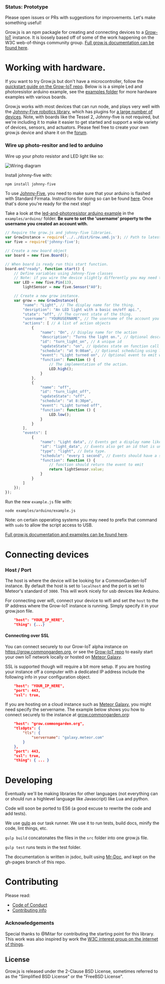 ### Status: Prototype
Please open issues or PRs with suggestions for improvements. Let's make something useful!

Grow.js is an npm packagle for creating and connecting devices to a [Grow-IoT](https://github.com/CommonGarden/Grow-IoT) instance. It is loosely based off of some of the work happening on the W3C web-of-things community group. [Full grow.js documentation can be found here](http://commongarden.github.io/grow.js/).

# Working with hardware.

If you want to try Grow.js but don't have a microcontroller, follow the [quickstart guide on the Grow-IoT repo](https://github.com/CommonGarden/Grow-IoT). Below is is a simple Led and photoresistor arduino example, see the [examples folder](https://github.com/CommonGarden/grow.js/tree/master/examples) for more hardware examples with various boards. 

Grow.js works with most devices that can run node, and plays very well with the [Johnny-Five robotics library](http://johnny-five.io/), which has plugins for [a large number of devices](http://johnny-five.io/#platform-support). Note, with boards like the Tessel 2, Johnny-five is not required, but we're including it to make it easier to get started and support a wide variety of devices, sensors, and actuators. Please feel free to create your own grow.js device and share it on the [forum](http://forum.commongarden.org/).

### Wire up photo-resitor and led to arduino
Wire up your photo resistor and LED light like so:

![Wiring diagram](https://raw.githubusercontent.com/CommonGarden/grow.js/development/img/Arduino-light-detector-circuit.png)

Install johnny-five with:

```bash
npm install johnny-five
```

To use [Johnny-Five](http://johnny-five.io/), you need to make sure that your arduino is flashed with Standard Firmata. Instructions for doing so can be found [here](https://github.com/rwaldron/johnny-five/wiki/Getting-Started#trouble-shooting). Once that's done you're ready for the next step!

Take a look at the [led-and-photoresistor arduino example]() in the `examples/arduino/` folder. **Be sure to set the 'username' property to the username you created an account with.**

```javascript
// Require the grow.js and johnny-five libraries.
var GrowInstance = require('../../dist/Grow.umd.js'); // Path to latest build
var five = require('johnny-five');

// Create a new board object
var board = new five.Board();

// When board is ready run this start function.
board.on("ready", function start() {
    // Define variables using Johnny-five classes
    // Note: if you wire the device slightly differently you may need to change the pin numbers.
    var LED = new five.Pin(13),
        lightSensor = new five.Sensor("A0");

    // Create a new grow instance.
    var grow = new GrowInstance({
        "name": "Light", // The display name for the thing.
        "desription": "An LED light with a basic on/off api.",
        "state": "off", // The current state of the thing.
        "username": "YOURUSERNAME", // The username of the account you want this device to be added to.
        "actions": [ // A list of action objects
            {
                "name": "On", // Display name for the action
                "description": "Turns the light on.", // Optional description
                "id": "turn_light_on", // A unique id
                "updateState": "on", // Updates state on function call
                "schedule": "at 9:00am", // Optional scheduling using later.js
                "event": "Light turned on", // Optional event to emit when called.
                "function": function () {
                    // The implementation of the action.
                    LED.high();
                }
            },
            {
                "name": "off",
                "id": "turn_light_off",
                "updateState": "off",
                "schedule": "at 8:30pm",
                "event": "Light turned off",
                "function": function () {
                    LED.low();
                }
            }
        ],
        "events": [
            {
                "name": "Light data", // Events get a display name like actions
                "id": "light_data", // Events also get an id that is unique to the device
                "type": "light", // Data type.
                "schedule": "every 1 second", // Events should have a schedule option that determines how often to check for conditions.
                "function": function () {
                    // function should return the event to emit
                    return lightSensor.value;
                }
            }
        ]
    });
});
```

Run the new `example.js` file with:

```bash
node examples/arduino/example.js
```

Note: on certain opperating systems you may need to prefix that command with `sudo` to allow the script access to USB.

[Full grow.js documentation and examples can be found here](http://commongarden.github.io/grow.js/).

# Connecting devices
### Host / Port
The host is where the device will be looking for a CommonGarden-IoT instance. By default the host is set to `localhost` and the port is set to Meteor's standard of `3000`. This will work nicely for usb devices like Arduino.

For connecting over wifi, connect your device to wifi and set the `host` to the IP address where the Grow-IoT instance is running. Simply specify it in your grow.json file.

```json
    "host": "YOUR_IP_HERE",
    "thing": {...}
```

#### Connecting over SSL
You can connect securely to our Grow-IoT alpha instance on https://grow.commongarden.org, or see the [Grow-IoT repo](https://github.com/CommonGarden/Grow-IoT) to easily start your own IoT network locally or hosted on [Meteor Galaxy](https://galaxy.meteor.com).

SSL is supported though will require a bit more setup. If you are hosting your instance off a computer with a dedicated IP address include the following info in your configuration object.

```json
    "host": "YOUR_IP_HERE",
    "port": 443,
    "ssl": true,
```

If you are hosting on a cloud instance such as [Meteor Galaxy](https://galaxy.meteor.com), you might need specify the servername. The example below shows you how to connect securely to the instance at [grow.commongarden.org](https://grow.commongarden.org):

```json
    "host": "grow.commongarden.org",
    "tlsOpts": {
        "tls": {
            "servername": "galaxy.meteor.com"
        }
    },
    "port": 443,
    "ssl": true,
    "thing": { ... }
```

# Developing

Eventually we'll be making libraries for other languages (not everything can or should run a highlevel language like Javascript) like Lua and python.

Code will soon be ported to ES6 (a good excuse to rewrite the code and add tests). 

We use [gulp](http://gulpjs.com/) as our task runner. We use it to run tests, build docs, minify the code, lint things, etc.

`gulp build` concatonates the files in the `src` folder into one grow.js file.

`gulp test` runs tests in the test folder.

The documentation is written in jsdoc, built using [Mr-Doc](https://mr-doc.github.io/), and kept on the gh-pages branch of this repo.

# Contributing

Please read:
* [Code of Conduct](https://github.com/CommonGarden/Organization/blob/master/code-of-conduct.md)
* [Contributing info](https://github.com/CommonGarden/Organization/blob/master/contributing.md)

<!-- ### Reach out
Get involved with our community in any way you are interested: -->

<!-- * [Join us on Slack](http://slack.commongarden.org) — Collaboration and real time discussions. -->
<!-- * [Forum](http://forum.commongarden.org/) — General discussion and support by the Common Garden community. -->

### Acknowledgements
Special thanks to @Mitar for contributing the starting point for this library. This work was also inspired by work the [W3C interest group on the internet of things](https://github.com/w3c/web-of-things-framework).

## License
Grow.js is released under the 2-Clause BSD License, sometimes referred to as the "Simplified BSD License" or the "FreeBSD License".

